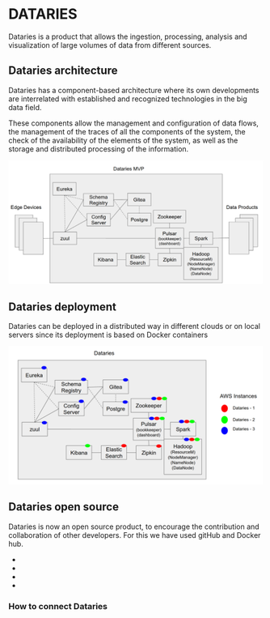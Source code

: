 # DATARIES

Dataries is a product that allows the ingestion, processing, analysis and visualization of large volumes of data from different sources.

## Dataries architecture 

Dataries has a component-based architecture where its own developments are interrelated with established and recognized technologies in the big data field.

These components allow the management and configuration of data flows, the management of the traces of all the components of the system, the check of the availability of the elements of the system, as well as the storage and distributed processing of the information.

![architecture](./docs/img/0.png)

## Dataries deployment

Dataries can be deployed in a distributed way in different clouds or on local servers since its deployment is based on Docker containers

![dataries distributed deployment](./docs/img/1.png)

## Dataries open source

Dataries is now an open source product, to encourage the contribution and collaboration of other developers. For this we have used gitHub and Docker hub.

-
-
-
-

### How to connect Dataries